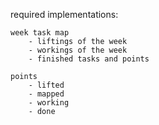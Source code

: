
required implementations:

    week task map
        - liftings of the week
        - workings of the week
        - finished tasks and points

    points
        - lifted
        - mapped
        - working
        - done
